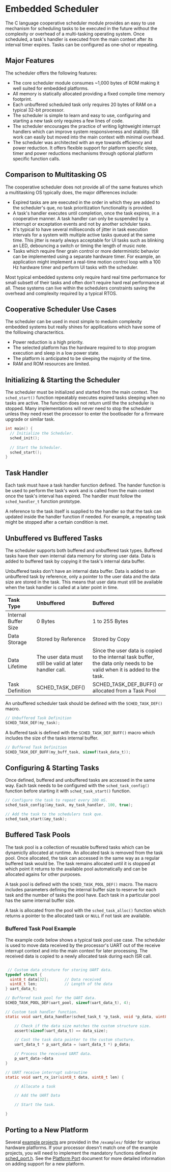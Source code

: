 # Embedded Scheduler

 The C language cooperative scheduler module provides an easy to use mechanism for scheduling tasks to be executed in the future without the complexity or overhead of a multi-tasking operating system.  Once scheduled, a task's handler is executed from the main context after its interval timer expires.  Tasks can be configured as one-shot or repeating. 

## Major Features

The scheduler offers the following features:

* The core scheduler module consumes ~1,000 bytes of ROM making it well suited for embedded platforms.
* All memory is statically allocated providing a fixed compile time memory footprint.
* Each unbuffered scheduled task only requires 20 bytes of RAM on a typical 32-bit processor.
* The scheduler is simple to learn and easy to use, configuring and starting a new task only requires a few lines of code.  
* The scheduler encourages the practice of writing lightweight interrupt handlers which can improve system responsiveness and stability.  ISR work can easily but moved into the main context with minimal overhead.
* The scheduler was architected with an eye towards efficiency and power reduction.  It offers flexible support for platform specific sleep, timer and power reductions mechanisms through optional platform specific function calls.

## Comparison to Multitasking OS
                                                            
The cooperative scheduler does not provide all of the same features which a multitasking OS typically does, the major differences include:

* Expired tasks are are executed in the order in which they are added to the scheduler's que, no task prioritization functionality is provided.  
* A task's handler executes until completion, once the task expires, in a cooperative manner.  A task handler can only be suspended by a interrupt or exceptation events and not by another schduler tasks.
* It's typical to have several milliseconds of jitter in task execution intervals for a system with multiple active tasks queued at the same time.  This jitter is nearly always acceptable for UI tasks such as blinking an LED, debouncing a switch or timing the length of music note.
* Tasks which require finer grain control or more deterministic behavior can be implemented using a separate hardware timer.  For example, an application might implement a real-time motion control loop with a 100 Hz hardware timer and perform UI tasks with the scheduler. 
                                                        
Most typical embedded systems only require hard real time performance for  small subsett of their tasks and often don't require hard real performance at all.  These systems can live within the schedulers constraints saving the overhead and complexity required by a typical RTOS.  

## Cooperative Scheduler Use Cases

The scheduler can be used in most simple to meduim complexity embedded systems but really shines for appllications which have some of the folllowing characteritics.

* Power reduction is a high priority.
* The selected platform has the hardware required to to stop program execution and sleep in a low power state.
* The platform is anticipated to be sleeping the majority of the time. 
* RAM and ROM resources are limited.


## Initializing & Starting the Scheduler

The scheduler must be initialized and started from the main context.  The `sched_start()` function repeatably executes expired tasks sleeping when no tasks are active.  The function does not return until the the scheduler is stopped.  Many implementations will never need to stop the scheduler unless they need reset the processor to enter the bootloader for a firmware upgrade or similar task.

```c
int main() {
  // Initialize the Scheduler.
  sched_init();
  
  // Start the Scheduler.
  sched_start();
}
```

## Task Handler

Each task must have a task handler function defined.  The hander function is be used to perform the task's work and is called from the main context once the task's interval has expired.  The handler must follow the `sched_handler_t` function prototype. 

A reference to the task itself is supplied to the handler so that the task can updated inside the handler function if needed.  For example, a repeating task might be stopped after a certain condition is met.  

## Unbuffered vs Buffered Tasks

The scheduler supports both buffered and unbuffered task types. Buffered tasks have their own internal data memory for storing user data.  Data is added to buffered task by copying it the task's internal data buffer.

Unbuffered tasks don't have an internal data buffer.  Data is added to an unbuffered task by reference,  only a pointer to the user data and the data size are stored in the task.  This means that user data must still be available when the task handler is called at a later point in time.    

| Task Type             | Unbuffered              | Buffered |
|  :----                | :----                   |  :----    |
| Internal Buffer Size  | 0 Bytes                 | 1 to 255 Bytes      |
| Data Storage          | Stored by Reference     | Stored by Copy       |
| Data Lifetime         | The user data must still be valid at later handler call.  | Since the user data is copied to the internal task buffer, the data only needs to be valid when it is added to the task. |
| Task Definition      | SCHED_TASK_DEF()        | SCHED_TASK_DEF_BUFF() or allocated from a Task Pool|

An unbuffered scheduler task should be defined with the `SCHED_TASK_DEF()` macro. 

```c
// Unbuffered Task Definition
SCHED_TASK_DEF(my_task);
```

A buffered task is defined with the `SCHED_TASK_DEF_BUFF()` macro which includes the size of the tasks internal buffer.

```c
// Buffered Task Definition
SCHED_TASK_DEF_BUFF(my_buff_task, sizeof(task_data_t));
```
 
## Configuring & Starting Tasks

Once defined, buffered and unbuffered tasks are accessed in the same way.  Each task needs to be configured with the `sched_task_config()` function before starting it with `sched_task_start()` function. 

```c
// Configure the task to repeat every 100 mS.
sched_task_config(&my_task, my_task_handler, 100, true);

// Add the task to the schedulers task que.
sched_task_start(&my_task);
```

## Buffered Task Pools

The task pool is a collection of reusable buffered tasks which can be dynamiclly allocated at runtime.  An allocated task is removed from the task pool.  Once allocated, the task can accessed in the same way as a regular buffered task would be.  The task remains allocated until it is stopped at which point it returns to the available pool automatically and can be allocated agains for other purposes.

A task pool is defined with the `SCHED_TASK_POOL_DEF()` macro.   The macro includes parameters defining the internal buffer size to reserve for each task and the number of tasks the pool have.  Each  task in a particular pool has the same internal buffer size.

A task is allocated from the pool with the `sched_task_alloc()` function which returns a pointer to the allocated task or `NULL` if not task are available.

### Buffered Task Pool Example

The example code below shows a typical task pool use case.   The scheduler is used to move data received by the processor's UART out of the receive interrupt context and into the main context for later processing.   The received data is copied to a newly allocated task during each ISR call.   
```c

 // Custom data struture for storing UART data.
typedef struct {
  uint8_t data[32];       // Data received
  uint8_t len;            // Length of the data
} uart_data_t;

// Buffered task pool for the UART data.
SCHED_TASK_POOL_DEF(uart_pool, sizeof(uart_data_t), 4);

// Custom task handler function.
static void uart_data_handler(sched_task_t *p_task, void *p_data, uint8_t data_size) {

    // Check if the data size matches the custom structure size.
    assert(sizeof(uart_data_t) == data_size);

    // Cast the task data pointer to the custom stucture.
    uart_data_t * p_uart_data = (uart_data_t *) p_data;

    // Process the received UART data.
    p_uart_data->data 
}

// UART receive interrupt subroutine
static void uart_rx_isr(uint8_t data, uint8_t len) {

    // Allocate a task

    // Add the UART Data

    // Start the task.

}


```



## Porting to a New Platform
 
Several [example projects](./examples/README.md) are provided in the  `/examples/` folder for various hardware platforms.  If your processor doesn't match one of the example projects, you will need to implement the mandatory functions defined in [sched_port.h](./src/scheduler/sched_port.h).  See the [Platform Port](./docs/port.md) document for more detailed information on adding support for a new platform.
